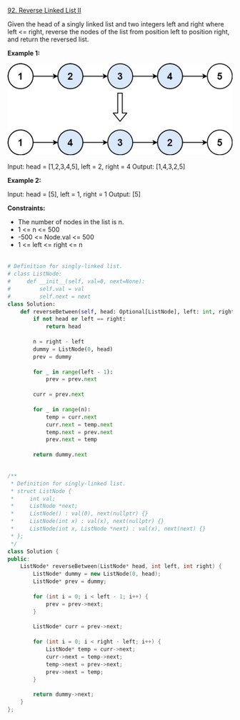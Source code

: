 [92. Reverse Linked List II](https://leetcode.com/problems/reverse-linked-list-ii/description/?envType=study-plan-v2&envId=top-interview-150)

Given the head of a singly linked list and two integers left and right where left <= right, reverse the nodes of the list from position left to position right, and return the reversed list.

**Example 1:**

![Example 1](image.png)

Input: head = [1,2,3,4,5], left = 2, right = 4
Output: [1,4,3,2,5]

**Example 2:**

Input: head = [5], left = 1, right = 1
Output: [5]

**Constraints:**

- The number of nodes in the list is n.
- 1 <= n <= 500
- -500 <= Node.val <= 500
- 1 <= left <= right <= n

```py

# Definition for singly-linked list.
# class ListNode:
#     def __init__(self, val=0, next=None):
#         self.val = val
#         self.next = next
class Solution:
    def reverseBetween(self, head: Optional[ListNode], left: int, right: int) -> Optional[ListNode]:
        if not head or left == right:
            return head

        n = right - left
        dummy = ListNode(0, head)
        prev = dummy

        for _ in range(left - 1):
            prev = prev.next

        curr = prev.next

        for _ in range(n):
            temp = curr.next
            curr.next = temp.next
            temp.next = prev.next
            prev.next = temp

        return dummy.next


```

```cpp

/**
 * Definition for singly-linked list.
 * struct ListNode {
 *     int val;
 *     ListNode *next;
 *     ListNode() : val(0), next(nullptr) {}
 *     ListNode(int x) : val(x), next(nullptr) {}
 *     ListNode(int x, ListNode *next) : val(x), next(next) {}
 * };
 */
class Solution {
public:
    ListNode* reverseBetween(ListNode* head, int left, int right) {
        ListNode* dummy = new ListNode(0, head);
        ListNode* prev = dummy;

        for (int i = 0; i < left - 1; i++) {
            prev = prev->next;
        }

        ListNode* curr = prev->next;

        for (int i = 0; i < right - left; i++) {
            ListNode* temp = curr->next;
            curr->next = temp->next;
            temp->next = prev->next;
            prev->next = temp;
        }

        return dummy->next;
    }
};

```
